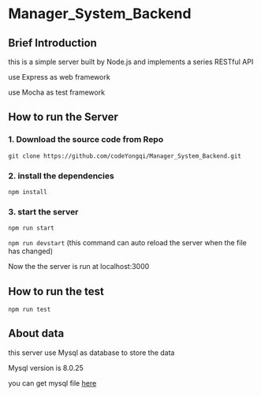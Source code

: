 # Manager_System_Backend
## Brief Introduction

  this is a simple server built by Node.js and implements a series RESTful API 

  use Express as web framework
  
  use Mocha as test framework
  
## How to run the Server

### 1. Download the source code from Repo

`git clone https://github.com/codeYongqi/Manager_System_Backend.git`

### 2. install the dependencies

`npm install`

### 3. start the server

`npm run start`

`npm run devstart` (this command can auto reload the server when the file has changed)

Now the the server is run at localhost:3000

## How to run the test

`npm run test`

## About data

this server use Mysql as database to store the data

Mysql version is 8.0.25

you can get mysql file [here](https://github.com/codeYongqi/Manager_System_Backend/tree/master/sql)
